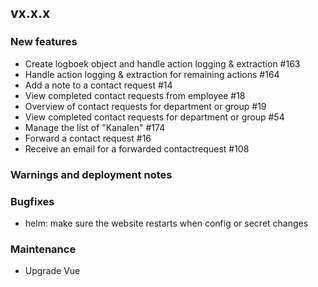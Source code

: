 ## vx.x.x

### New features

* Create logboek object and handle action logging \& extraction #163
* Handle action logging \& extraction for remaining actions #164
* Add a note to a contact request #14
* View completed contact requests from employee #18
* Overview of contact requests for department or group #19
* View completed contact requests for department or group #54
* Manage the list of "Kanalen" #174
* Forward a contact request #16
* Receive an email for a forwarded contactrequest #108



### Warnings and deployment notes

### Bugfixes

* helm: make sure the website restarts when config or secret changes

### Maintenance

* Upgrade Vue
